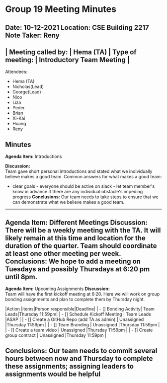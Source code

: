 # Group 19 Meeting Minutes #
## Date: 10-12-2021     Location: CSE Building 2217     Note Taker: Reny ##

| Meeting called by: | Hema (TA) | Type of meeting: | Introductory Team Meeting |
--------------------------------------

Attendees:

- Hema (TA) 
- Nicholas(Lead) 
- George(Lead) 
- Nico 
- Liza 
- Peder 
- Brian 
- Xi-Kai 
- Huang 
- Reny

## Minutes ##
**Agenda Item:**    Introductions

**Discussion:**  
Team gave short personal introductions and stated what we individually believe makes a good team. Common answers for what makes a good team:
- clear goals - everyone should be active on slack - let team member's know in advance if there are any individual obstacle's impeding progress
**Conclusions:**
Our team needs to take steps to ensure that we can demonstrate what we believe makes a good team.
-----------------------------------
**Agenda Item:**  Different Meetings
**Discussion:**  
There will be a weekly meeting with the TA. It will likely remain at this time and location for the duration of the quarter. Team should coordinate at least one other meeting per week.
**Conclusions:**
We hope to add a meeting on Tuesdays and possibly Thursdays at 6:20 pm until 8pm.
-----------------------------------
**Agenda Item:**  Upcoming Assignments
**Discussion:**  
Team will have the first kickoff meeting at 6:20. Here we will work on group bonding assignments and plan to complete them by Thursday night.

|Action |items|Person responsible|Deadline|
| - [] Bonding Activity| Team Leads|Thursday 11:59pm|
| - [] Schedule Kickoff Meeting | Team Leads |ASAP |
| - [] Create a GitHub Repo (add TA as admin) | Unassigned |Thursday 11:59pm |
| - [] Team Branding | Unassigned |Thursday 11:59pm |
| - [] Create a team video | Unassigned |Thursday 11:59pm |
| - [] Create group contract | Unassigned |Thursday 11:59pm |

**Conclusions:**
Our team needs to commit several hours between now and Thursday to complete these assignments; assigning leaders to assignments would be helpful
-----------------------------------


